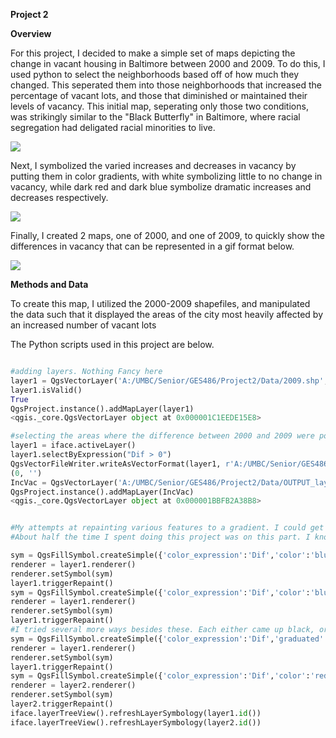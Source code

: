 **Project 2**

**Overview**

For this project, I decided to make a simple set of maps depicting the change in vacant housing in Baltimore between 2000 and 2009. To do this, I used python to select the neighborhoods based off of how much they changed. This seperated them into those neighborhoods that increased the percentage of vacant lots, and those that diminished or maintained their levels of vacancy. This initial map, seperating only those two conditions, was strikingly similar to the "Black Butterfly" in Baltimore, where racial segregation had deligated racial minorities to live.

![](https://user-images.githubusercontent.com/42807663/48531150-05201980-e869-11e8-93f7-ed9ad5fc82b3.jpg)

Next, I symbolized the varied increases and decreases in vacancy by putting them in color gradients, with white symbolizing little to no change in vacancy, while dark red and dark blue symbolize dramatic increases and decreases respectively.

![](https://user-images.githubusercontent.com/42807663/48531148-02bdbf80-e869-11e8-8c34-e3396da9e58b.jpg)

Finally, I created 2 maps, one of 2000, and one of 2009, to quickly show the differences in vacancy that can be represented in a gif format below.

![](https://user-images.githubusercontent.com/42807663/48530405-95f4f600-e865-11e8-990e-1d70c13bec9d.gif)

**Methods and Data**

To create this map, I utilized the 2000-2009 shapefiles, and manipulated the data such that it displayed the areas of the city most heavily affected by an increased number of vacant lots

The Python scripts used in this project are below.
```python

#adding layers. Nothing Fancy here
layer1 = QgsVectorLayer('A:/UMBC/Senior/GES486/Project2/Data/2009.shp','2000','ogr')
layer1.isValid()
True
QgsProject.instance().addMapLayer(layer1)
<qgis._core.QgsVectorLayer object at 0x000001C1EEDE15E8>

#selecting the areas where the difference between 2000 and 2009 were positive (increased vacancy). I ran an Identical operation for the neighborhood that were stagnant or increased.
layer1 = iface.activeLayer()
layer1.selectByExpression("Dif > 0")
QgsVectorFileWriter.writeAsVectorFormat(layer1, r'A:/UMBC/Senior/GES486/Project2/Data/OUTPUT_layer1.gpkg', 'utf-8', layer1.crs(),'GPKG', True)
(0, '')
IncVac = QgsVectorLayer('A:/UMBC/Senior/GES486/Project2/Data/OUTPUT_layer1.gpkg','IncVac','ogr')
QgsProject.instance().addMapLayer(IncVac)
<qgis._core.QgsVectorLayer object at 0x000001BBFB2A38B8>


#My attempts at repainting various features to a gradient. I could get single colors, but couldn't get gradeints from white to red (areas with increased vacancy) and white to blue (areas withdecreased vacancy)
#About half the time I spent doing this project was on this part. I know I wasn't the only one who couldn't figure it out. Would you go over this?

sym = QgsFillSymbol.createSimple({'color_expression':'Dif','color':'blue'})
renderer = layer1.renderer()
renderer.setSymbol(sym)
layer1.triggerRepaint()
sym = QgsFillSymbol.createSimple({'color_expression':'Dif','color':'blues'})
renderer = layer1.renderer()
renderer.setSymbol(sym)
layer1.triggerRepaint()
#I tried several more ways besides these. Each either came up black, or was still a solid color
sym = QgsFillSymbol.createSimple({'color_expression':'Dif','graduated':'blues'})
renderer = layer1.renderer()
renderer.setSymbol(sym)
layer1.triggerRepaint()
sym = QgsFillSymbol.createSimple({'color_expression':'Dif','color':'red'})
renderer = layer2.renderer()
renderer.setSymbol(sym)
layer2.triggerRepaint()
iface.layerTreeView().refreshLayerSymbology(layer1.id())
iface.layerTreeView().refreshLayerSymbology(layer2.id())

```
